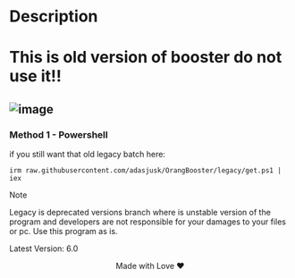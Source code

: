 # Description
# This is old version of booster do not use it!!

![image](https://github.com/user-attachments/assets/5579d550-a0bf-471b-bd20-7c67d9b710ea)
---

### Method 1 - Powershell
if you still want that old legacy batch here:
```
irm raw.githubusercontent.com/adasjusk/OrangBooster/legacy/get.ps1 | iex
```

> [!NOTE]
> Legacy is deprecated versions branch where is unstable version of the program and developers are not responsible for your damages to your files or pc.
> Use this program as is.

Latest Version: 6.0 <br>
<p align="center">Made with Love ❤️</p>
